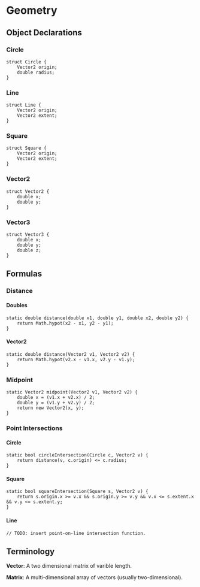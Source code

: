 # Geometry

## Object Declarations

### Circle

```
struct Circle {
    Vector2 origin;
    double radius;
}
```

### Line

```
struct Line {
    Vector2 origin;
    Vector2 extent;
}
```

### Square

```
struct Square {
    Vector2 origin;
    Vector2 extent;
}
```

### Vector2

```
struct Vector2 {
    double x;
    double y;
}
```

### Vector3

```
struct Vector3 {
    double x;
    double y;
    double z;
}
```

## Formulas

### Distance

#### Doubles
```
static double distance(double x1, double y1, double x2, double y2) {
    return Math.hypot(x2 - x1, y2 - y1);
}
```
#### Vector2
```
static double distance(Vector2 v1, Vector2 v2) {
    return Math.hypot(v2.x - v1.x, v2.y - v1.y);
}
```

### Midpoint

```
static Vector2 midpoint(Vector2 v1, Vector2 v2) {
    double x = (v1.x + v2.x) / 2;
    double y = (v1.y + v2.y) / 2;
    return new Vector2(x, y);
}
```

### Point Intersections

#### Circle

```
static bool circleIntersection(Circle c, Vector2 v) {
    return distance(v, c.origin) <= c.radius;
}
```

#### Square

```
static bool squareIntersection(Square s, Vector2 v) {
    return s.origin.x >= v.x && s.origin.y >= v.y && v.x <= s.extent.x && v.y <= s.extent.y;
}
```

#### Line

```
// TODO: insert point-on-line intersection function.
```

## Terminology

**Vector**: A two dimensional matrix of varible length.

**Matrix**: A multi-dimensional array of vectors (usually two-dimensional).
